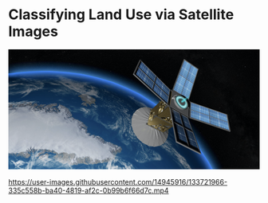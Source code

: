 # Classifying Land Use via Satellite Images
![cover_photo](satellite_image.png)


https://user-images.githubusercontent.com/14945916/133721966-335c558b-ba40-4819-af2c-0b99b6f66d7c.mp4


